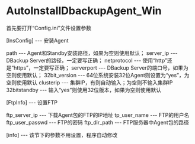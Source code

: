 AutoInstallDbackupAgent_Win
===========================

首先要打开“Config.ini”文件设置参数

[InsConfig] --- 安装Agent

path          --- Agent和Standby安装路径，如果为空则使用默认；
server_ip     --- DBackup Server的路径，一定要写正确；
netprotocol   --- 使用“http”还是“https”，一定要写正确；
serverport    --- DBackup Server的端口号，如果为空则使用默认；
32bit_version --- 64位系统安装32位Agent则设置为“yes”，为空则使用默认
clusterip     --- 集群IP，有则自动输入；为空则不输入集群IP
32bitstandby  --- 输入“yes”则使用32位版本，如果为空则使用默认



[FtpInfo] --- 设置FTP

ftp_server_ip   --- 下载Agent包的FTP的IP地址
tp_user_name    --- FTP的用户名
ftp_user_passwd --- FTP的密码
ftp_dir_path    --- FTP服务器中Agent包的路径



[info] --- 该节下的参数不用设置，程序自动修改
